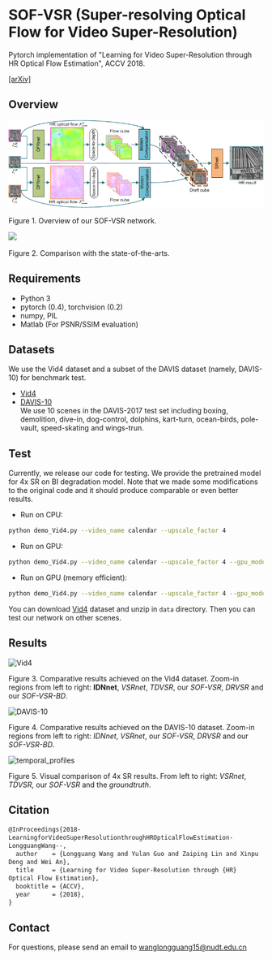 # SOF-VSR (Super-resolving Optical Flow for Video Super-Resolution)
Pytorch implementation of "Learning for Video Super-Resolution through HR Optical Flow Estimation", ACCV 2018.

[[arXiv]](http://arxiv.org/abs/1809.08573)

## Overview
![overview](./Figs/overview.png)

Figure 1. Overview of our SOF-VSR network.

<img width="500" src="https://github.com/LongguangWang/SOF-VSR/blob/master/Figs/temporal_profiles.png"/></div>

Figure 2. Comparison with the state-of-the-arts.

## Requirements
- Python 3
- pytorch (0.4), torchvision (0.2)
- numpy, PIL
- Matlab (For PSNR/SSIM evaluation)

## Datasets
We use the Vid4 dataset and a subset of the DAVIS dataset (namely, DAVIS-10) for benchmark test.
- [Vid4](https://pan.baidu.com/s/1q947P3mvPaOjTZ5f1kXoTg)
- [DAVIS-10](https://davischallenge.org/)  
We use 10 scenes in the DAVIS-2017 test set including boxing, demolition, dive-in, dog-control, dolphins, kart-turn, ocean-birds, pole-vault, speed-skating and wings-trun.

## Test
Currently, we release our code for testing. We provide the pretrained model for 4x SR on BI degradation model. Note that we made some modifications to the original code and it should produce comparable or even better results.

- Run on CPU:
```bash
python demo_Vid4.py --video_name calendar --upscale_factor 4
```

- Run on GPU:
```bash
python demo_Vid4.py --video_name calendar --upscale_factor 4 --gpu_mode True
```

- Run on GPU (memory efficient):
```bash
python demo_Vid4.py --video_name calendar --upscale_factor 4 --gpu_mode True --chop_forward True
```

You can download [Vid4](https://pan.baidu.com/s/1q947P3mvPaOjTZ5f1kXoTg) dataset and unzip in `data` directory. Then you can test our network on other scenes.
## Results
![Vid4](./Figs/results_Vid4.png)

Figure 3. Comparative results achieved on the Vid4 dataset. Zoom-in regions from left to right: **IDNnet**, *VSRnet*, *TDVSR*, our *SOF-VSR*, *DRVSR* and our *SOF-VSR-BD*. 

![DAVIS-10](./Figs/results_DAVIS.png)

Figure 4. Comparative results achieved on the DAVIS-10 dataset. Zoom-in regions from left to right: *IDNnet*, *VSRnet*, our *SOF-VSR*, *DRVSR* and our *SOF-VSR-BD*. 

![temporal_profiles](./Figs/temporal_profiles.gif)

Figure 5. Visual comparison of 4x SR results. From left to right: *VSRnet*, *TDVSR*, our *SOF-VSR* and the *groundtruth*.

## Citation
```
@InProceedings{2018-LearningforVideoSuperResolutionthroughHROpticalFlowEstimation-LongguangWang--,
  author    = {Longguang Wang and Yulan Guo and Zaiping Lin and Xinpu Deng and Wei An},
  title     = {Learning for Video Super-Resolution through {HR} Optical Flow Estimation},
  booktitle = {ACCV},
  year      = {2018},
}
```
## Contact
For questions, please send an email to wanglongguang15@nudt.edu.cn
